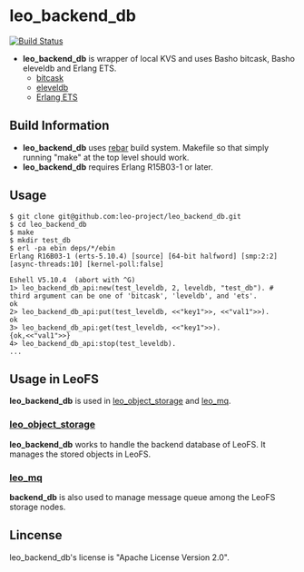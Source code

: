 leo_backend_db
==============

[![Build Status](https://secure.travis-ci.org/leo-project/leo_backend_db.png?branch=master)](http://travis-ci.org/leo-project/leo_backend_db)

* **leo_backend_db** is wrapper of local KVS and uses Basho bitcask, Basho eleveldb and Erlang ETS.
  * [bitcask](https://github.com/basho/bitcask)
  * [eleveldb](https://github.com/basho/eleveldb)
  * [Erlang ETS](http://www.erlang.org/doc/man/ets.html)

## Build Information
  
* **leo_backend_db** uses [rebar](https://github.com/basho/rebar) build system. Makefile so that simply running "make" at the top level should work.
* **leo_backend_db** requires Erlang R15B03-1 or later.

## Usage

```
$ git clone git@github.com:leo-project/leo_backend_db.git
$ cd leo_backend_db
$ make
$ mkdir test_db
$ erl -pa ebin deps/*/ebin
Erlang R16B03-1 (erts-5.10.4) [source] [64-bit halfword] [smp:2:2] [async-threads:10] [kernel-poll:false]

Eshell V5.10.4  (abort with ^G)
1> leo_backend_db_api:new(test_leveldb, 2, leveldb, "test_db"). # third argument can be one of 'bitcask', 'leveldb', and 'ets'.
ok
2> leo_backend_db_api:put(test_leveldb, <<"key1">>, <<"val1">>).
ok
3> leo_backend_db_api:get(test_leveldb, <<"key1">>).
{ok,<<"val1">>}
4> leo_backend_db_api:stop(test_leveldb).
...
```

## Usage in LeoFS

**leo_backend_db** is used in [leo_object_storage](https://github.com/leo-project/leo_object_storage) and [leo_mq](https://github.com/leo-project/leo_mq).

### [leo_object_storage](https://github.com/leo-project/leo_object_storage)

**leo_backend_db** works to handle the backend database of LeoFS. It manages the stored objects in LeoFS.

### [leo_mq](https://github.com/leo-project/leo_mq)

**backend_db** is also used to manage message queue among the LeoFS storage nodes.

## Lincense

leo_backend_db's license is "Apache License Version 2.0".
